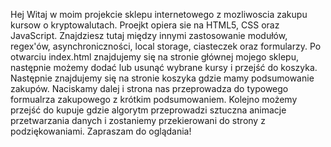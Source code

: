 Hej
Witaj w moim projekcie sklepu internetowego z mozliwoscia zakupu kursow o kryptowalutach. Proejkt opiera sie na HTML5, CSS oraz JavaScript. 
Znajdziesz tutaj między innymi zastosowanie modułów, regex'ów, asynchroniczności, local storage, ciasteczek oraz formularzy. 
Po otwarciu index.html znajdujemy się na stronie głównej mojego sklepu, następnie możemy dodać lub usunąć wybrane kursy i przejść do koszyka.
Następnie znajdujemy się na stronie koszyka gdzie mamy podsumowanie zakupów. Naciskamy dalej i strona nas przeprowadza do typowego formualrza zakupowego z krótkim podsumowaniem. 
Kolejno możemy przejść do kupuje gdzie algorytm przeprowadzi sztuczna animacje przetwarzania danych i zostaniemy przekierowani do strony z podziękowaniami. 
Zapraszam do oglądania! 
